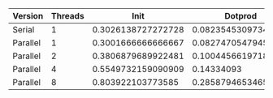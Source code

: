| Version  | Threads |        Init        |       Dotprod       |         User        |         Sys         |       Elapsed       |      Speedup       |      Efficiency     |
|----------|---------|--------------------|---------------------|---------------------|---------------------|---------------------|--------------------|---------------------|
|  Serial  |    1    | 0.3026138727272728 | 0.08235453097345131 | 0.19416666666666665 |  0.2137075471698113 |  0.4091415094339622 |        1.0         |         1.0         |
| Parallel |    1    | 0.3001666666666667 | 0.08274705479452055 | 0.19647959183673472 | 0.20995959595959598 |  0.4066632653061225 | 1.0060940939083203 |  1.0060940939083203 |
| Parallel |    2    | 0.3806879689922481 | 0.10044566197183098 |  0.2576039603960396 | 0.27315999999999996 | 0.27164814814814814 | 1.5061450343877538 |  0.7530725171938769 |
| Parallel |    4    | 0.5549732159090909 |      0.14334093     |      0.43596875     | 0.37809523809523804 |  0.2136915887850468 | 1.914635535072554  |  0.4786588837681385 |
| Parallel |    8    | 0.803922103773585  | 0.28587946534653463 |  0.7600100000000002 |  0.5631333333333334 | 0.18479365079365084 | 2.2140452752396165 | 0.27675565940495206 |